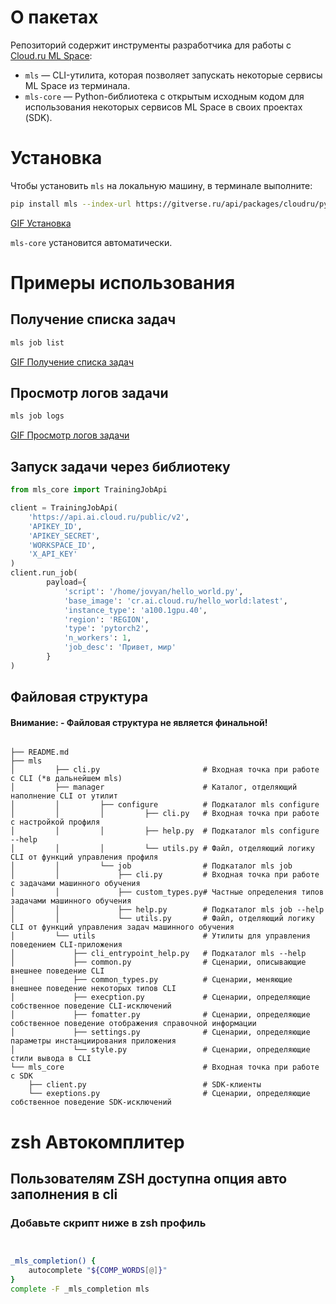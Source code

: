 # О пакетах

Репозиторий содержит инструменты разработчика для работы с [Cloud.ru ML Space](https://cloud.ru/docs/aicloud/mlspace/index.html):
- `mls` — CLI-утилита, которая позволяет запускать некоторые сервисы ML Space из терминала.
- `mls-core` — Python-библиотека с открытым исходным кодом для использования некоторых сервисов ML Space в своих проектах (SDK). 

# Установка

Чтобы установить `mls` на локальную машину, в терминале выполните:

```bash
pip install mls --index-url https://gitverse.ru/api/packages/cloudru/pypi/simple/ --extra-index-url https://pypi.org/simple -U
```
[GIF Установка](install.gif)

`mls-core` установится автоматически.

# Примеры использования

## Получение списка задач

```Bash
mls job list
```
[GIF Получение списка задач](list.gif)

## Просмотр логов задачи

```Bash
mls job logs
```
[GIF Просмотр логов задачи](logs.gif)

## Запуск задачи через библиотеку

```python
from mls_core import TrainingJobApi

client = TrainingJobApi(
    'https://api.ai.cloud.ru/public/v2',
    'APIKEY_ID',
    'APIKEY_SECRET',
    'WORKSPACE_ID',
    'X_API_KEY'
)
client.run_job(
        payload={
            'script': '/home/jovyan/hello_world.py',
            'base_image': 'cr.ai.cloud.ru/hello_world:latest',
            'instance_type': 'a100.1gpu.40',
            'region': 'REGION',
            'type': 'pytorch2',
            'n_workers': 1,
            'job_desc': 'Привет, мир'
        }
)
```
## Файловая структура 
#### Внимание: - Файловая структура не является финальной! 

```

├── README.md
├── mls
│         ├── cli.py                       # Входная точка при работе с CLI (*в дальнейшем mls)
│         ├── manager                      # Каталог, отделяющий наполнение CLI от утилит 
│         │         ├── configure          # Подкаталог mls configure
│         │         │         ├── cli.py   # Входная точка при работе с настройкой профиля 
│         │         │         ├── help.py  # Подкаталог mls configure --help 
│         │         │         └── utils.py # Файл, отделяющий логику CLI от функций управления профиля
│         │         └── job                # Подкаталог mls job
│         │             ├── cli.py         # Входная точка при работе с задачами машинного обучения
│         │             ├── custom_types.py# Частные определения типов задачами машинного обучения 
│         │             ├── help.py        # Подкаталог mls job --help 
│         │             └── utils.py       # Файл, отделяющий логику CLI от функций управления задач машинного обучения
│         └── utils                        # Утилиты для управления поведением CLI-приложения 
│             ├── cli_entrypoint_help.py   # Подкаталог mls --help 
│             ├── common.py                # Сценарии, описывающие внешнее поведение CLI 
│             ├── common_types.py          # Сценарии, меняющие внешнее поведение некоторых типов CLI
│             ├── execption.py             # Сценарии, определяющие собственное поведение CLI-исключений
│             ├── fomatter.py              # Сценарии, определяющие собственное поведение отображения справочной информации
│             ├── settings.py              # Сценарии, определяющие параметры инстанциирования приложения  
│             └── style.py                 # Сценарии, определяющие стили вывода в CLI
└── mls_core                               # Входная точка при работе с SDK
    ├── client.py                          # SDK-клиенты 
    └── exeptions.py                       # Сценарии, определяющие собственное поведение SDK-исключений
```

# zsh Автокомплитер 

## Пользователям ZSH доступна опция авто заполнения в cli 

### Добавьте скрипт ниже в zsh профиль

```bash


_mls_completion() {
    autocomplete "${COMP_WORDS[@]}"
}
complete -F _mls_completion mls

```
